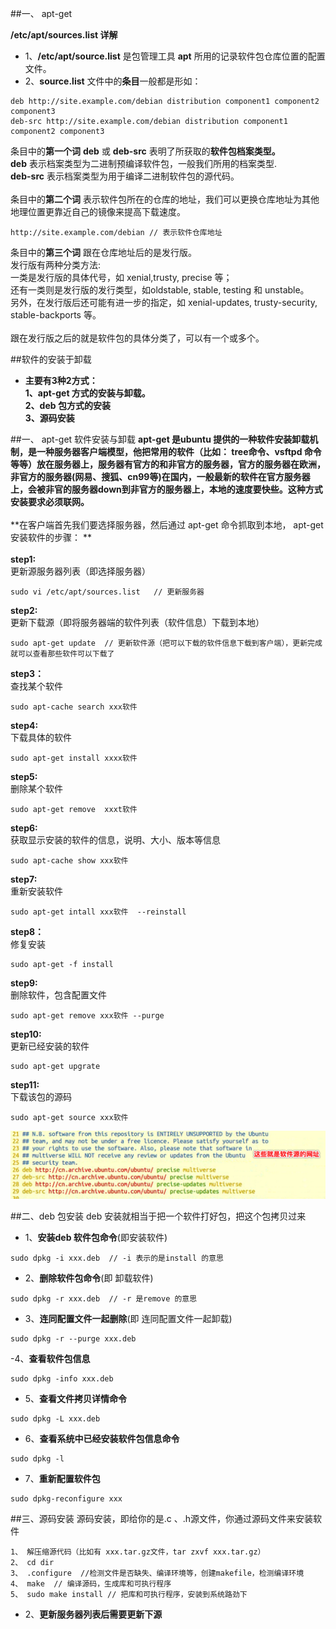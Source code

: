 ##一、 apt-get



**/etc/apt/sources.list 详解**
- 1、**/etc/apt/source.list** 是包管理工具 **apt** 所用的记录软件包仓库位置的配置文件。
- 2、**source.list** 文件中的**条目**一般都是形如：
```
deb http://site.example.com/debian distribution component1 component2 component3
deb-src http://site.example.com/debian distribution component1 component2 component3
```
条目中的**第一个词**  **deb** 或 **deb-src** 表明了所获取的**软件包档案类型。**<br> **deb** 表示档案类型为二进制预编译软件包，一般我们所用的档案类型.<br> **deb-src** 表示档案类型为用于编译二进制软件包的源代码。<br><br> 条目中的**第二个词** 表示软件包所在的仓库的地址，我们可以更换仓库地址为其他地理位置更靠近自己的镜像来提高下载速度。
```
http://site.example.com/debian // 表示软件仓库地址
```
条目中的**第三个词** 跟在仓库地址后的是发行版。<br>发行版有两种分类方法:<br>一类是发行版的具体代号，如 xenial,trusty, precise 等；<br>还有一类则是发行版的发行类型，如oldstable, stable, testing 和 unstable。<br>另外，在发行版后还可能有进一步的指定，如 xenial-updates, trusty-security, stable-backports 等。<br><br>跟在发行版之后的就是软件包的具体分类了，可以有一个或多个。




##软件的安装于卸载
- **主要有3种2方式：** <br> **1、apt-get 方式的安装与卸载。**<br> **2、deb 包方式的安装** <br> **3、源码安装**

##一、 apt-get 软件安装与卸载
**apt-get 是ubuntu 提供的一种软件安装卸载机制，是一种服务器客户端模型，他把常用的软件（比如： tree命令、vsftpd 命令等等）放在服务器上，服务器有官方的和非官方的服务器，官方的服务器在欧洲，非官方的服务器(网易、搜狐、cn99等)在国内，一般最新的软件在官方服务器上，会被非官的服务器down到非官方的服务器上，本地的速度要快些。这种方式安装要求必须联网。**<br><br> **在客户端首先我们要选择服务器，然后通过 apt-get 命令抓取到本地， apt-get 安装软件的步骤： **<br><br> **step1:**<br> 更新源服务器列表（即选择服务器） 
```
sudo vi /etc/apt/sources.list   // 更新服务器
```
**step2:**<br>更新下载源（即将服务器端的软件列表（软件信息）下载到本地）
```
sudo apt-get update  // 更新软件源（把可以下载的软件信息下载到客户端），更新完成就可以查看那些软件可以下载了
```
**step3：**<br>查找某个软件
```
sudo apt-cache search xxx软件
```
**step4:**<br> 下载具体的软件
```
sudo apt-get install xxxx软件
```
**step5:**<br> 删除某个软件
```
sudo apt-get remove  xxxt软件
```
**step6:**<br>获取显示安装的软件的信息，说明、大小、版本等信息
```
sudo apt-cache show xxx软件
```
**step7:**<br>重新安装软件
```
sudo apt-get intall xxx软件  --reinstall
```
**step8：**<br>修复安装
```
sudo apt-get -f install
```
**step9:**<br> 删除软件，包含配置文件
```
sudo apt-get remove xxx软件 --purge
```
**step10:**<br> 更新已经安装的软件
```
sudo apt-get upgrate
```
**step11:**<br> 下载该包的源码
```
sudo apt-get source xxx软件
```
![](/assets/Snip20180601_2.png)








##二、deb 包安装
deb 安装就相当于把一个软件打好包，把这个包拷贝过来


- 1、**安装deb 软件包命令**(即安装软件)
```
sudo dpkg -i xxx.deb  // -i 表示的是install 的意思
```
- 2、**删除软件包命令**(即 卸载软件)
```
sudo dpkg -r xxx.deb  // -r 是remove 的意思
```
- 3、**连同配置文件一起删除**(即 连同配置文件一起卸载)
```
sudo dpkg -r --purge xxx.deb
```
-4、**查看软件包信息**
```
sudo dpkg -info xxx.deb
```
- 5、**查看文件拷贝详情命令**
```
sudo dpkg -L xxx.deb
```
- 6、**查看系统中已经安装软件包信息命令**
```
sudo dpkg -l
```
- 7、**重新配置软件包**
```
sudo dpkg-reconfigure xxx
```




##三、源码安装
源码安装，即给你的是.c 、.h源文件，你通过源码文件来安装软件

```
1、 解压缩源代码（比如有 xxx.tar.gz文件，tar zxvf xxx.tar.gz）
2、 cd dir
3、 .configure  //检测文件是否缺失、编译环境等，创建makefile，检测编译环境
4、 make  // 编译源码，生成库和可执行程序
5、 sudo make install // 把库和可执行程序，安装到系统路劲下

```






















































































- 2、**更新服务器列表后需要更新下源**